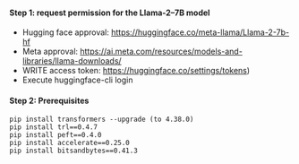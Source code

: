 
#### Step 1: request permission for the Llama-2–7B model
* Hugging face approval: https://huggingface.co/meta-llama/Llama-2-7b-hf
* Meta approval: https://ai.meta.com/resources/models-and-libraries/llama-downloads/
* WRITE access token: https://huggingface.co/settings/tokens)
* Execute huggingface-cli login


#### Step 2: Prerequisites
```
pip install transformers --upgrade (to 4.38.0)
pip install trl==0.4.7
pip install peft==0.4.0
pip install accelerate==0.25.0
pip install bitsandbytes==0.41.3
```
